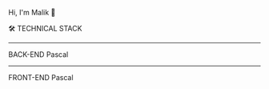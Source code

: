 Hi, I'm Malik 👋


🛠 TECHNICAL STACK

------------------------------------------------------------------------

BACK-END
Pascal

-------------------------------------------------------------------------
FRONT-END 
Pascal


